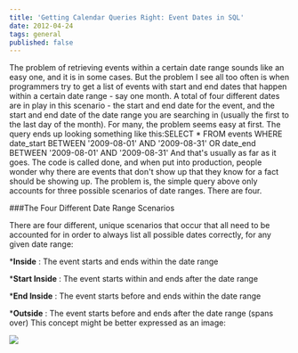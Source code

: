 ```yaml
---
title: 'Getting Calendar Queries Right: Event Dates in SQL'
date: 2012-04-24
tags: general
published: false
---
```


The problem of retrieving events within a certain date range sounds like an easy one, and it is in some cases. But the problem I see all too often is when programmers try to get a list of events with start and end dates that happen within a certain date range - say one month. A total of four different dates are in play in this scenario - the start and end date for the event, and the start and end date of the date range you are searching in (usually the first to the last day of the month). For many, the problem seems easy at first. The query ends up looking something like this:SELECT *
FROM events
WHERE date_start BETWEEN '2009-08-01' AND '2009-08-31'
    OR date_end BETWEEN '2009-08-01' AND '2009-08-31'
And that's usually as far as it goes. The code is called done, and when put into production, people wonder why there are events that don't show up that they know for a fact should be showing up. The problem is, the simple query above only accounts for three possible scenarios of date ranges. There are four.

###The Four Different Date Range Scenarios

There are four different, unique scenarios that occur that all need to be accounted for in order to always list all possible dates correctly, for any given date range:

***Inside**
: The event 
starts and ends within the date range

	
***Start Inside**
: The event 
starts within and 
ends after the date range

	
***End Inside**
: The event 
starts before and 
ends within the date range

	
***Outside**
: The event 
starts before and 
ends after the date range (spans over)
This concept might be better expressed as an image:


[![](http://www.vancelucas.com/wp-content/uploads/2010/03/four-date-range-scenarios.png)](http://www.vancelucas.com/wp-content/uploads/2010/03/four-date-range-scenarios.png)
